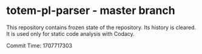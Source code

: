 # totem-pl-parser - master branch

This repository contains frozen state of the repository.
Its history is cleared. It is used only for static code
analysis with Codacy.

Commit Time: 1707717303